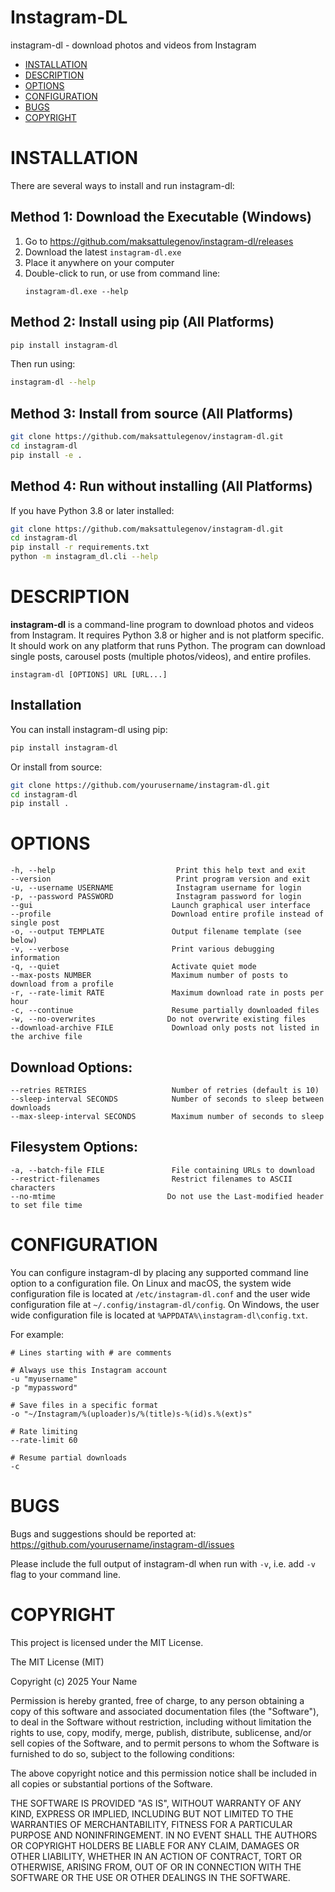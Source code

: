 # Instagram-DL

instagram-dl - download photos and videos from Instagram

- [INSTALLATION](#installation)
- [DESCRIPTION](#description)
- [OPTIONS](#options)
- [CONFIGURATION](#configuration)
- [BUGS](#bugs)
- [COPYRIGHT](#copyright)

# INSTALLATION

There are several ways to install and run instagram-dl:

## Method 1: Download the Executable (Windows)

1. Go to https://github.com/maksattulegenov/instagram-dl/releases
2. Download the latest `instagram-dl.exe`
3. Place it anywhere on your computer
4. Double-click to run, or use from command line:
   ```
   instagram-dl.exe --help
   ```

## Method 2: Install using pip (All Platforms)

```bash
pip install instagram-dl
```

Then run using:
```bash
instagram-dl --help
```

## Method 3: Install from source (All Platforms)

```bash
git clone https://github.com/maksattulegenov/instagram-dl.git
cd instagram-dl
pip install -e .
```

## Method 4: Run without installing (All Platforms)

If you have Python 3.8 or later installed:

```bash
git clone https://github.com/maksattulegenov/instagram-dl.git
cd instagram-dl
pip install -r requirements.txt
python -m instagram_dl.cli --help
```

# DESCRIPTION

**instagram-dl** is a command-line program to download photos and videos from Instagram. It requires Python 3.8 or higher and is not platform specific. It should work on any platform that runs Python. The program can download single posts, carousel posts (multiple photos/videos), and entire profiles.

    instagram-dl [OPTIONS] URL [URL...]

## Installation

You can install instagram-dl using pip:

```bash
pip install instagram-dl
```

Or install from source:

```bash
git clone https://github.com/yourusername/instagram-dl.git
cd instagram-dl
pip install .
```

# OPTIONS

    -h, --help                           Print this help text and exit
    --version                            Print program version and exit
    -u, --username USERNAME              Instagram username for login
    -p, --password PASSWORD              Instagram password for login
    --gui                               Launch graphical user interface
    --profile                           Download entire profile instead of single post
    -o, --output TEMPLATE               Output filename template (see below)
    -v, --verbose                       Print various debugging information
    -q, --quiet                         Activate quiet mode
    --max-posts NUMBER                  Maximum number of posts to download from a profile
    -r, --rate-limit RATE               Maximum download rate in posts per hour
    -c, --continue                      Resume partially downloaded files
    -w, --no-overwrites                Do not overwrite existing files
    --download-archive FILE             Download only posts not listed in the archive file

## Download Options:
    --retries RETRIES                   Number of retries (default is 10)
    --sleep-interval SECONDS            Number of seconds to sleep between downloads
    --max-sleep-interval SECONDS        Maximum number of seconds to sleep
    
## Filesystem Options:
    -a, --batch-file FILE               File containing URLs to download
    --restrict-filenames                Restrict filenames to ASCII characters
    --no-mtime                         Do not use the Last-modified header to set file time

# CONFIGURATION

You can configure instagram-dl by placing any supported command line option to a configuration file. On Linux and macOS, the system wide configuration file is located at `/etc/instagram-dl.conf` and the user wide configuration file at `~/.config/instagram-dl/config`. On Windows, the user wide configuration file is located at `%APPDATA%\instagram-dl\config.txt`.

For example:
```
# Lines starting with # are comments

# Always use this Instagram account
-u "myusername"
-p "mypassword"

# Save files in a specific format
-o "~/Instagram/%(uploader)s/%(title)s-%(id)s.%(ext)s"

# Rate limiting
--rate-limit 60

# Resume partial downloads
-c
```

# BUGS

Bugs and suggestions should be reported at: <https://github.com/yourusername/instagram-dl/issues>

Please include the full output of instagram-dl when run with `-v`, i.e. add `-v` flag to your command line.

# COPYRIGHT

This project is licensed under the MIT License.

The MIT License (MIT)

Copyright (c) 2025 Your Name

Permission is hereby granted, free of charge, to any person obtaining a copy
of this software and associated documentation files (the "Software"), to deal
in the Software without restriction, including without limitation the rights
to use, copy, modify, merge, publish, distribute, sublicense, and/or sell
copies of the Software, and to permit persons to whom the Software is
furnished to do so, subject to the following conditions:

The above copyright notice and this permission notice shall be included in all
copies or substantial portions of the Software.

THE SOFTWARE IS PROVIDED "AS IS", WITHOUT WARRANTY OF ANY KIND, EXPRESS OR
IMPLIED, INCLUDING BUT NOT LIMITED TO THE WARRANTIES OF MERCHANTABILITY,
FITNESS FOR A PARTICULAR PURPOSE AND NONINFRINGEMENT. IN NO EVENT SHALL THE
AUTHORS OR COPYRIGHT HOLDERS BE LIABLE FOR ANY CLAIM, DAMAGES OR OTHER
LIABILITY, WHETHER IN AN ACTION OF CONTRACT, TORT OR OTHERWISE, ARISING FROM,
OUT OF OR IN CONNECTION WITH THE SOFTWARE OR THE USE OR OTHER DEALINGS IN THE
SOFTWARE.
